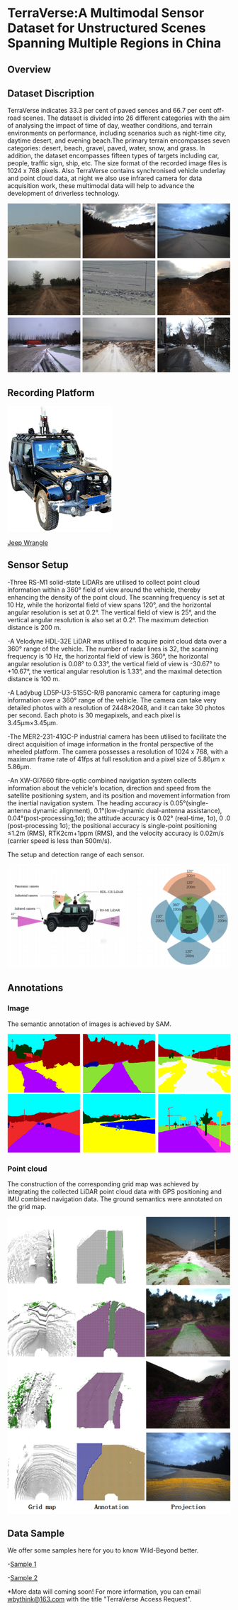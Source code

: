 # TerraVerse:A Multimodal Sensor Dataset for Unstructured Scenes Spanning Multiple Regions in China

## Overview

[](https://github.com/user-attachments/assets/cf26d446-ae29-4373-8b5e-173f74f38c35)


## Dataset Discription
TerraVerse indicates 33.3 per cent of paved sences and 66.7 per cent off-road scenes. The dataset is divided into 26 different categories with the aim of analysing the impact of time of day, weather conditions, and terrain environments on performance, including scenarios such as night-time city, daytime desert, and evening beach.The primary terrain encompasses seven categories: desert, beach, gravel, paved, water, snow, and grass. In addition, the dataset encompasses fifteen types of targets including car, people, traffic sign, ship, etc. The size format of the recorded image files is 1024 x 768 pixels. Also TerraVerse contains synchronised vehicle underlay and point cloud data, at night we also use infrared camera for data acquisition work, these multimodal data will help to advance the development of driverless technology.

![Example Image](images/introduction.png "These are example images of Wild-Beyond")

## Recording Platform

![Data collection car](images/car.png "Recording Platform")

[Jeep Wrangle](https://www.jeep.com/wrangler.html "The official website of Jeep Wrangle")

## Sensor Setup
-Three RS-M1 solid-state LiDARs are utilised to collect point cloud information within a 360° field of view around the vehicle, thereby enhancing the density of the point cloud. The scanning frequency is set at 10 Hz, while the horizontal field of view spans 120°, and the horizontal angular resolution is set at 0.2°. The vertical field of view is 25°, and the vertical angular resolution is also set at 0.2°. The maximum detection distance is 200 m.

-A Velodyne HDL-32E LiDAR was utilised to acquire point cloud data over a 360° range of the vehicle. The number of radar lines is 32, the scanning frequency is 10 Hz, the horizontal field of view is 360°, the horizontal angular resolution is 0.08° to 0.33°, the vertical field of view is -30.67° to +10.67°, the vertical angular resolution is 1.33°, and the maximal detection distance is 100 m.

-A Ladybug LD5P-U3-51S5C-R/B panoramic camera for capturing image information over a 360° range of the vehicle. The camera can take very detailed photos with a resolution of 2448×2048, and it can take 30 photos per second. Each photo is 30 megapixels, and each pixel is 3.45μm×3.45μm.

-The MER2-231-41GC-P industrial camera has been utilised to facilitate the direct acquisition of image information in the frontal perspective of the wheeled platform. The camera possesses a resolution of 1024 x 768, with a maximum frame rate of 41fps at full resolution and a pixel size of 5.86μm x 5.86μm.

-An XW-GI7660 fibre-optic combined navigation system collects information about the vehicle's location, direction and speed from the satellite positioning system, and its position and movement information from the inertial navigation system. The heading accuracy is 0.05°(single-antenna dynamic alignment), 0.1°(low-dynamic dual-antenna assistance), 0.04°(post-processing,1σ); the attitude accuracy is 0.02° (real-time, 1σ), 0 .0 (post-processing 1σ); the positional accuracy is single-point positioning ≤1.2m (RMS), RTK2cm+1ppm (RMS), and the velocity accuracy is 0.02m/s (carrier speed is less than 500m/s).

The setup and detection range of each sensor. 

![sensor setup](images/sensor.png)

## Annotations
### Image
The semantic annotation of images is achieved by SAM.

![Annotations of images](images/github1.png)

### Point cloud
The construction of the corresponding grid map was achieved by integrating the collected LiDAR point cloud data with GPS positioning and IMU combined navigation data. The ground semantics were annotated on the grid map.

![Annotations of point cloud](images/语义标注3.png)

## Data Sample
We offer some samples here for you to know Wild-Beyond better.

-[Sample 1]()

-[Sample 2]()


*More data will coming soon! For more information, you can email [wbythink@163.com](wbythink@163.com) with the title "TerraVerse Access Request".




